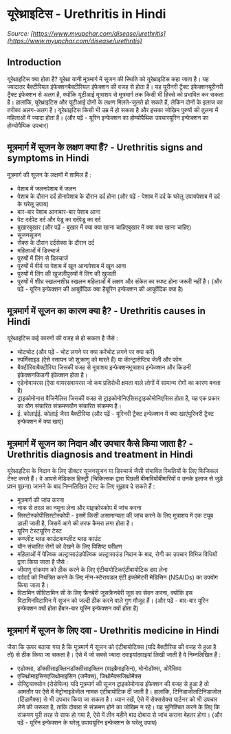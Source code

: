 # यूरेथ्राइटिस - Urethritis in Hindi
_Source: [https://www.myupchar.com/disease/urethritis](https://www.myupchar.com/disease/urethritis)_

## Introduction
यूरेथ्राइटिस क्या होता है?
यूरेथ्रा यानी मूत्रमार्ग में सूजन की स्थिति को यूरेथ्राइटिस कहा जाता है। यह ज्यादातर बैक्टीरियल इंफेक्शनबैक्टीरियल इंफेक्शन की वजह से होता है। यह यूरीनरी ट्रैक्ट इंफेक्शनयूरीनरी ट्रैक्ट इंफेक्शन से अलग है, क्योंकि यूटीआई मूत्राशय से मूत्रमार्ग तक किसी भी हिस्से को प्रभावित कर सकता है। हालांकि, यूरेथ्राइटिस और यूटीआई दोनों के लक्षण मिलते-जुलते हो सकते हैं, लेकिन दोनों के इलाज का तरीका अलग-अलग है।
यूरेथ्राइटिस किसी भी उम्र में हो सकता है और इसका जोखिम पुरुषों की तुलना में महिलाओं में ज्यादा होता है।
(और पढ़ें - यूरिन इन्फेक्शन का होम्योपैथिक उपचारयूरिन इन्फेक्शन का होम्योपैथिक उपचार)

## मूत्रमार्ग में सूजन के लक्षण क्या हैं? - Urethritis signs and symptoms in Hindi
मूत्रमार्ग की सूजन के लक्षणों में शामिल हैं :
- पेशाब में जलनपेशाब में जलन
- पेशाब के दौरान दर्द होनापेशाब के दौरान दर्द होना (और पढ़ें - पेशाब में दर्द के घरेलू उपायपेशाब में दर्द के घरेलू उपाय)
- बार-बार पेशाब आनाबार-बार पेशाब आना
- पेट दर्दपेट दर्द और पेडू का दर्दपेडू का दर्द
- बुखारबुखार (और पढ़ें - बुखार में क्या क्या खाना चाहिएबुखार में क्या क्या खाना चाहिए)
- सूजनसूजन
- सेक्स के दौरान दर्दसेक्स के दौरान दर्द
- महिलाओं में डिस्चार्ज
- पुरुषों में लिंग से डिस्चार्ज
- पुरुषों में वीर्य या पेशाब में खून आनापेशाब में खून आना
- पुरुषों में लिंग की खुजलीपुरुषों में लिंग की खुजली
- पुरुषों में शीघ्र स्खलनशीघ्र स्खलन
महिलाओं में लक्षण और संकेत का स्पष्ट होना जरूरी नहीं है।
(और पढ़ें - यूरिन इन्फेक्शन की आयुर्वेदिक क्या हैयूरिन इन्फेक्शन की आयुर्वेदिक क्या है)

## मूत्रमार्ग में सूजन का कारण क्या है? - Urethritis causes in Hindi
यूरेथ्राइटिस कई कारणों की वजह से हो सकता है जैसे :
- चोटचोट (और पढ़ें - चोट लगने पर क्या करेंचोट लगने पर क्या करें)
- स्पर्मिसाइड (ऐसे रसायन जो शुक्राणु को मारते हैं) या काॅन्ट्रासेप्टिव जेली और फोम
- बैक्टीरियाबैक्टीरिया जिसकी वजह से मूत्राशय इन्फेक्शनमूत्राशय इन्फेक्शन और किडनी इंफेक्शनकिडनी इंफेक्शन होता है।
- एडेनोवायरस (ऐसा वायरसवायरस जो कम प्रतिरोधी क्षमता वाले लोगों में सामान्य रोगों का कारण बनता है)
- ट्राइकोमोनास वैजिनैलिस जिसकी वजह से ट्राइकोमोनिएसिसट्राइकोमोनिएसिस होता है, यह एक प्रकार का यौन संचारित संक्रमणयौन संचारित संक्रमण है।
- ई. कोलाईई. कोलाई जैसा बैक्टीरिया
(और पढ़ें - यूरिनरी ट्रैक्ट इन्फेक्शन में क्या खाएंयूरिनरी ट्रैक्ट इन्फेक्शन में क्या खाएं)

## मूत्रमार्ग में सूजन का निदान और उपचार कैसे किया जाता है? - Urethritis diagnosis and treatment in Hindi
यूरेथ्राइटिस के निदान के लिए डाॅक्टर सूजनसूजन या डिस्चार्ज जैसी संभावित स्थितियों के लिए फिजिकल टेस्ट करते हैं। वे आपसे मेडिकल हिस्ट्री (चिकित्सक द्वारा पिछली बीमारियोंबीमारियों व उनके इलाज से जुड़े प्रश्न पूछना) जानने के बाद निम्नलिखित टेस्ट के लिए सुझाव दे सकते हैं :
- मूत्रमार्ग की जांच करना
- नाक से तरल का नमूना लेना और माइक्रोस्कोप में जांच करना
- सिस्टोस्कोपीसिस्टोस्कोपी - इसमें किसी असामान्यता की जांच करने के लिए मूत्राशय में एक ट्यूब डाली जाती है, जिसमें आगे की तरफ कैमरा लगा होता है।
- यूरिन टेस्टयूरिन टेस्ट
- कम्प्लीट ब्लड काउंटकम्प्लीट ब्लड काउंट
- यौन संचारित रोगों को देखने के लिए विशिष्ट परीक्षण
- महिलाओं में पेल्विक अल्ट्रासाउंडपेल्विक अल्ट्रासाउंड
निदान के बाद, रोगी का उपचार विभिन्न विधियों द्वारा किया जाता है जैसे :
- जीवाणु संक्रमण को ठीक करने के लिए एंटीबायोटिकएंटीबायोटिक दवा लेना
- दर्ददर्द को नियंत्रित करने के लिए नाॅन-स्टेरायडल एंटी इंफ्लेमेटरी मेडिसिन (NSAIDs) का उपयोग किया जाता है।
- विटामिन सीविटामिन सी के लिए क्रैनबेरी जूसक्रैनबेरी जूस का सेवन करना, क्योंकि इस विटामिनविटामिन में सूजन को जल्दी ठीक करने वाले गुण मौजूद हैं।
(और पढ़ें - बार-बार यूरिन इन्फेक्शन क्यों होता हैबार-बार यूरिन इन्फेक्शन क्यों होता है)

## मूत्रमार्ग में सूजन के लिए दवा - Urethritis medicine in Hindi
जैसा कि ऊपर बताया गया है कि मूत्रमार्ग में सूजन को एंटीबायोटिक्स (यदि बैक्टीरिया की वजह से हुआ है तो) से ठीक किया जा सकता है। ऐसे में जो सबसे ज्यादा दवाइयांदवाइयां लिखी जाती है वे निम्नलिखित हैं :
- एडोक्सा, डॉक्सीसाइक्लिनडॉक्सीसाइक्लिन (वाइब्रैमाइसिन), मोनोडॉक्स, ओरैसिया
- एजिथ्रोमाइसिनएजिथ्रोमाइसिन (जमैक्स), जिथ्रोमैक्सजिथ्रोमैक्स
- सेफ्ट्रियाक्सोन (रोसेफिन)
यदि मूत्रमार्ग की सूजन ट्राइकोमोनास इंफेक्शन की वजह से हुआ है तो आमतौर पर ऐसे में मेट्रोनाइडेजाॅल नामक एंटीबायोटिक दी जाती है। हालांकि, टिनिडाजोलटिनिडाजोल (टिंडामैक्स) से भी उपचार किया जा सकता है। ध्यान रखें, ऐसे में सेक्ससेक्स पार्टनर को भी उपचार लेने की जरूरत है, ताकि दोबारा से संक्रमण होने का जोखिम न रहे। यह सुनिश्चित करने के लिए कि संक्रमण पूरी तरह से साफ हो गया है, ऐसे में तीन महीने बाद दोबारा से जांच कराना बेहतर होगा।
(और पढ़ें - यूरिन इन्फेक्शन के घरेलू उपाययूरिन इन्फेक्शन के घरेलू उपाय)

